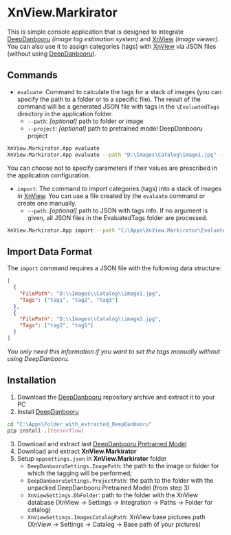 # XnView.Markirator  
This is simple console application that is designed to integrate [DeepDanbooru] *(image tag estimation system)* and [XnView] *(image viewer)*. You can also use it to assign categories (tags) with [XnView] via JSON files (without using [DeepDanbooru]).

## Commands
*  `evaluate`: Command to calculate the tags for a stack of images (you can specify the path to a folder or to a specific file). The result of the command will be a generated JSON file with tags in the `\EvaluatedTags` directory in the application folder.
	* `--path`: _[optional]_ path to folder or image
	* `--project`: _[optional]_ path to pretrained model DeepDanbooru project
```sh
XnView.Markirator.App evaluate
XnView.Markirator.App evaluate --path "D:\Images\Catalog\image1.jpg" --project "D:\Images\deepdanbooru-v3-20211112-sgd-e28" 
```
You can choose not to specify parameters if their values are prescribed in the application configuration.

* `import`: The command to import categories (tags) into a stack of images in [XnView]. You can use a file created by the `evaluate` command or create one manually.
	* `--path`: _[optional]_ path to JSON with tags info. If no argument is given, all JSON files in the EvaluatedTags folder are processed.
```sh
XnView.Markirator.App import --path "C:\Apps\XnView.Markirator\EvaluatedTags\Tags_2023-04-6_03-56-28.json" 
```

## Import Data Format
The `import` command requires a JSON file with the following data structure:
```json
[
  {
    "FilePath": "D:\\Images\\Catalog\\image1.jpg",
    "Tags": ["tag1", "tag2", "tag3"]
  },
  {
    "FilePath": "D:\\Images\\Catalog\\image2.jpg",
    "Tags": ["tag2", "tag5"]
  }
]
```
_You only need this information if you want to set the tags manually without using DeepDanbooru._

## Installation
1) Download the [DeepDanbooru] repository archive and extract it to your PC
2) Install [DeepDanbooru]
```sh
cd "C:\Apps\Folder_with_extracted_DeepDanbooru"
pip install .[tensorflow]
```
3) Download and extract last [DeepDanbooru Pretrained Model]
4) Download and extract **XnView.Markirator**
5) Setup `appsettings.json` in **XnView.Markirator** folder
	* `DeepDanbooruSettings.ImagePath`: the path to the image or folder for which the tagging will be performed;
	* `DeepDanbooruSettings.ProjectPath`: the path to the folder with the unpacked DeepDanbooru Pretrained Model (from step 3)
	* `XnViewSettings.DbFolder`: path to the folder with the XnView database (XnView -> Settings -> Integration -> Paths -> Folder for catalog)
	* `XnViewSettings.ImagesCatalogPath`: XnView base pictures path (XnView -> Settings -> Catalog -> Base path of your pictures)

[//]: # (Links)
   [DeepDanbooru]: <https://github.com/KichangKim/DeepDanbooru>
   [DeepDanbooru Pretrained Model]: <https://github.com/KichangKim/DeepDanbooru/tags>
   [XnView]: <https://www.xnview.com>  